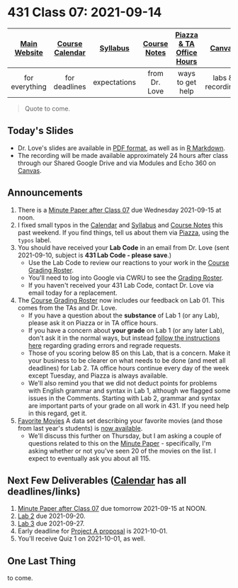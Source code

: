 # 431 Class 07: 2021-09-14

[Main Website](https://thomaselove.github.io/431/) | [Course Calendar](https://thomaselove.github.io/431/calendar.html) | [Syllabus](https://thomaselove.github.io/431-2021-syllabus/) | [Course Notes](https://thomaselove.github.io/431-notes/) | [Piazza & TA Office Hours](https://thomaselove.github.io/431/contact.html) | [Canvas](https://canvas.case.edu) | [Data and Code](https://github.com/THOMASELOVE/431-data)
:-----------: | :--------------: | :----------: | :---------: | :-------------: | :-----------: | :------------:
for everything | for deadlines | expectations | from Dr. Love | ways to get help | labs & recordings | for downloads

> Quote to come.

## Today's Slides

- Dr. Love's slides are available in [PDF format](https://github.com/THOMASELOVE/431-2021/blob/main/classes/class07/431-class07-slides.pdf), as well as in [R Markdown](https://github.com/THOMASELOVE/431-2021/blob/main/classes/class07/431-class07-slides.Rmd).
- The recording will be made available approximately 24 hours after class through our Shared Google Drive and via Modules and Echo 360 on [Canvas](https://canvas.case.edu).

## Announcements

1. There is a [Minute Paper after Class 07](https://github.com/THOMASELOVE/431-2021/tree/main/minutepapers) due Wednesday 2021-09-15 at noon. 
2. I fixed small typos in the [Calendar](https://thomaselove.github.io/431/calendar.html) and [Syllabus](https://thomaselove.github.io/431-2021-syllabus/) and [Course Notes](https://thomaselove.github.io/431-notes/) this past weekend. If you find things, tell us about them via [Piazza](https://piazza.com/case/fall2021/pqhs431), using the `typos` label.
3. You should have received your **Lab Code** in an email from Dr. Love (sent 2021-09-10, subject is **431 Lab Code - please save**.) 
    - Use the Lab Code to review our reactions to your work in the [Course Grading Roster](https://bit.ly/431-2021-grades).
    - You'll need to log into Google via CWRU to see the [Grading Roster](https://bit.ly/431-2021-grades).
    - If you haven't received your 431 Lab Code, contact Dr. Love via email today for a replacement.
4. The [Course Grading Roster](https://bit.ly/431-2021-grades) now includes our feedback on Lab 01. This comes from the TAs and Dr. Love.
    - If you have a question about the **substance** of Lab 1 (or any Lab), please ask it on Piazza or in TA office hours.
    - If you have a concern about **your grade** on Lab 1 (or any later Lab), don't ask it in the normal ways, but instead [follow the instructions here](https://github.com/THOMASELOVE/431-2021/tree/main/labs#grading-errors-and-regrade-requests) regarding grading errors and regrade requests.
    - Those of you scoring below 85 on this Lab, that is a concern. Make it your business to be clearer on what needs to be done (and meet all deadlines) for Lab 2. TA office hours continue every day of the week except Tuesday, and Piazza is always available. 
    - We'll also remind you that we did not deduct points for problems with English grammar and syntax in Lab 1, although we flagged some issues in the Comments. Starting with Lab 2, grammar and syntax are important parts of your grade on all work in 431. If you need help in this regard, get it.
5. [Favorite Movies](https://github.com/THOMASELOVE/431-2021/tree/main/classes/movies) A data set describing your favorite movies (and those from last year's students) is [now available](https://github.com/THOMASELOVE/431-2021/tree/main/classes/movies). 
    - We'll discuss this further on Thursday, but I am asking a couple of questions related to this on the [Minute Paper](https://github.com/THOMASELOVE/431-2021/tree/main/minutepapers) - specifically, I'm asking whether or not you've seen 20 of the movies on the list. I expect to eventually ask you about all 115.


## Next Few Deliverables ([Calendar](https://thomaselove.github.io/431/calendar.html) has all deadlines/links)

1. [Minute Paper after Class 07](https://github.com/THOMASELOVE/431-2021/tree/main/minutepapers) due tomorrow 2021-09-15 at NOON.
2. [Lab 2](https://github.com/THOMASELOVE/431-2021/tree/main/labs) due 2021-09-20.
3. [Lab 3](https://github.com/THOMASELOVE/431-2021/tree/main/labs) due 2021-09-27.
4. Early deadline for [Project A proposal](https://thomaselove.github.io/431-2021-projectA/) is 2021-10-01.
5. You'll receive Quiz 1 on 2021-10-01, as well.

## One Last Thing

to come.

